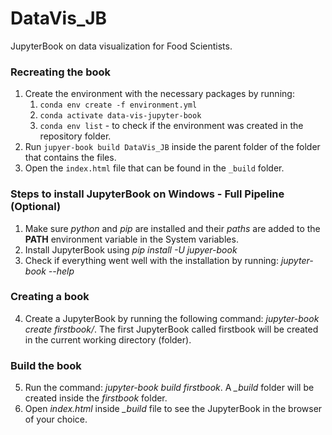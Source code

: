 # DataVis_JB
JupyterBook on data visualization for Food Scientists.

### Recreating the book

1. Create the environment with the necessary packages by running: 
	1. `conda env create -f environment.yml`
	2. `conda activate data-vis-jupyter-book`
	3. `conda env list` - to check if the environment was created
in the repository folder.
2. Run `jupyer-book build DataVis_JB` inside the parent folder of the folder that contains the files. 
3. Open the `index.html` file that can be found in the `_build` folder. 

### Steps to install JupyterBook on Windows - Full Pipeline (Optional)

1. Make sure *python* and *pip* are installed and their *paths* are added to the **PATH** 
environment variable in the System variables.
2. Install JupyterBook using *pip install -U jupyer-book*
3. Check if everything went well with the installation by running: *jupyter-book --help*

### Creating a book
4.	Create a JupyterBook by running the following command: *jupyter-book create firstbook/*. 
The first JupyterBook called firstbook will be created in the current working directory (folder).

### Build the book
5.	Run the command: *jupyter-book build firstbook*. A *_build* folder will be created inside 
the *firstbook* folder. 
6. Open *index.html* inside *_build* file to see the JupyterBook in the browser of your choice.
